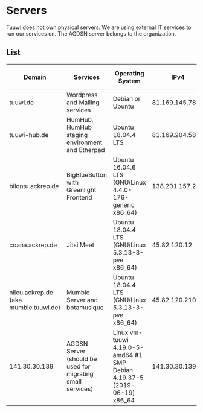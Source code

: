 # Servers

Tuuwi does not own physical servers. We are using external IT services to run our services on. The AGDSN server belongs to the organization.

## List

| Domain                                 | Services                                                   | Operating System                                                          | IPv4            | Provider                                               | Owned by tuuwi |
| -------------------------------------- | ---------------------------------------------------------- | ------------------------------------------------------------------------- | --------------- | ------------------------------------------------------ | -------------- |
| tuuwi.de                               | Wordpress and Mailing services                             | Debian or Ubuntu                                                          | 81.169.145.78   | Strato AG                                              | NO             |
| tuuwi-hub.de                           | HumHub, HumHub staging environment and Etherpad            | Ubuntu 18.04.4 LTS                                                          | 81.169.204.58   | Strato AG                                              | NO             |
| bilontu.ackrep.de                      | BigBlueButton with Greenlight Frontend                     | Ubuntu 16.04.6 LTS (GNU/Linux 4.4.0-176-generic x86_64)                   | 138.201.157.238 | Hetzner Online GmbH                                    | NO             |
| coana.ackrep.de                        | Jitsi Meet                                                 | Ubuntu 18.04.4 LTS (GNU/Linux 5.3.13-3-pve x86_64)                        | 45.82.120.12    | Bero Host (First Colo GmbH, Datacenter: RUB Frankfurt) | NO             |
| nileu.ackrep.de (aka. mumble.tuuwi.de) | Mumble Server and botamusique                              | Ubuntu 18.04.4 LTS (GNU/Linux 5.3.13-3-pve x86_64)                        | 45.82.120.210   | Bero Host (First Colo GmbH, Datacenter: RUB Frankfurt) | NO             |
| 141.30.30.139                          | AGDSN Server (should be used for migrating small services) | Linux vm-tuuwi 4.19.0-5-amd64 #1 SMP Debian 4.19.37-5 (2019-06-19) x86_64 | 141.30.30.139   | AGDSN                                                  | YES            |
